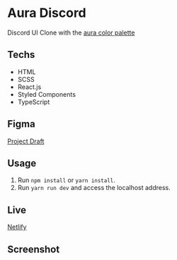 # Aura Discord
Discord UI Clone with the <a href="https://github.com/daltonmenezes/aura-theme/tree/main/packages/color-palettes" target="_blank">aura color palette</a>

## Techs

- HTML
- SCSS
- React.js
- Styled Components
- TypeScript

## Figma
<a href="https://www.figma.com/file/Ue2o5nnFeXAn9BXZpDUd5P/Discord-Clone?node-id=0%3A1&t=3syG5IiFSNnUZGqF-1" target="_blank">Project Draft</a>

## Usage

1. Run `npm install` or `yarn install`.<br />
2. Run `yarn run dev` and access the localhost address.<br />

## Live

<a href="https://aura-discord.netlify.app">Netlify</a>

## Screenshot

